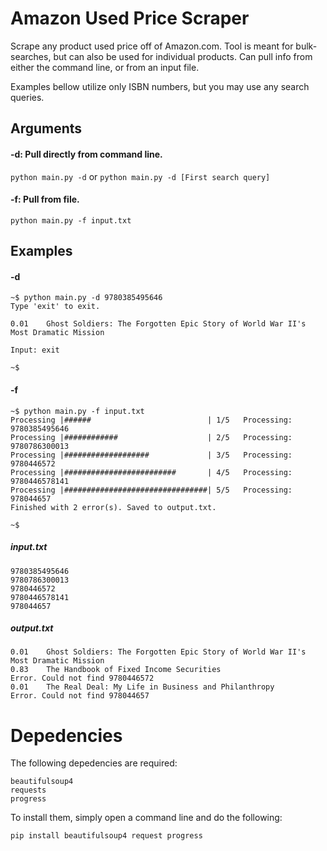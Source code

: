# Amazon Used Price Scraper
Scrape any product used price off of Amazon.com. Tool is meant for bulk-searches, but can also be used for individual products. Can pull info from either the command line, or from an input file.

Examples bellow utilize only ISBN numbers, but you may use any search queries.

## Arguments

#### -d: Pull directly from command line.
```python main.py -d```
or
```python main.py -d [First search query]```

#### -f: Pull from file.
```python main.py -f input.txt```

## Examples

#### -d
```
~$ python main.py -d 9780385495646
Type 'exit' to exit.

0.01	Ghost Soldiers: The Forgotten Epic Story of World War II's Most Dramatic Mission

Input: exit

~$ 
```

#### -f
```
~$ python main.py -f input.txt
Processing |######                          | 1/5	Processing: 9780385495646
Processing |############                    | 2/5	Processing: 9780786300013
Processing |###################             | 3/5	Processing: 9780446572
Processing |#########################       | 4/5	Processing: 9780446578141
Processing |################################| 5/5	Processing: 978044657
Finished with 2 error(s). Saved to output.txt.

~$
```

##### input.txt
```
9780385495646
9780786300013
9780446572
9780446578141
978044657
```

##### output.txt
```
0.01	Ghost Soldiers: The Forgotten Epic Story of World War II's Most Dramatic Mission
0.83	The Handbook of Fixed Income Securities
Error. Could not find 9780446572
0.01	The Real Deal: My Life in Business and Philanthropy
Error. Could not find 978044657

```

# Depedencies

The following depedencies are required:

```
beautifulsoup4
requests
progress
```

To install them, simply open a command line and do the following:

```pip install beautifulsoup4 request progress```





